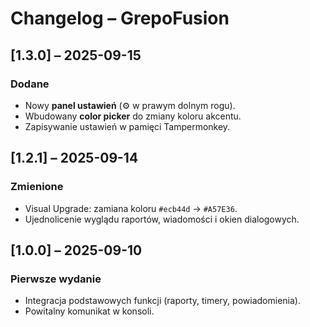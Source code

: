 # Changelog – GrepoFusion

## [1.3.0] – 2025-09-15
### Dodane
- Nowy **panel ustawień** (⚙️ w prawym dolnym rogu).
- Wbudowany **color picker** do zmiany koloru akcentu.
- Zapisywanie ustawień w pamięci Tampermonkey.

## [1.2.1] – 2025-09-14
### Zmienione
- Visual Upgrade: zamiana koloru `#ecb44d` → `#A57E36`.
- Ujednolicenie wyglądu raportów, wiadomości i okien dialogowych.

## [1.0.0] – 2025-09-10
### Pierwsze wydanie
- Integracja podstawowych funkcji (raporty, timery, powiadomienia).
- Powitalny komunikat w konsoli.
